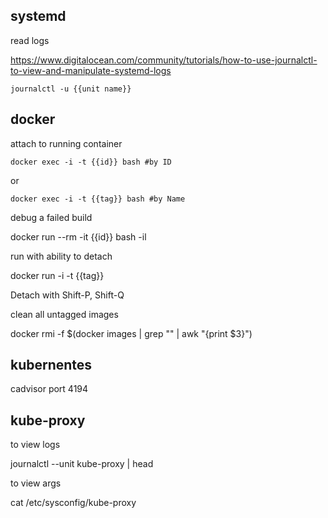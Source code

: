 systemd
-------

read logs

https://www.digitalocean.com/community/tutorials/how-to-use-journalctl-to-view-and-manipulate-systemd-logs

```
journalctl -u {{unit name}}
```

docker 
------

attach to running container

```
docker exec -i -t {{id}} bash #by ID
```
or 

```
docker exec -i -t {{tag}} bash #by Name
```

debug a failed build

docker run --rm -it {{id}} bash -il

run with ability to detach

docker run -i -t  {{tag}}

Detach with Shift-P, Shift-Q

clean all untagged images

docker rmi -f $(docker images | grep "<none>" | awk "{print \$3}")


kubernentes
-----------

cadvisor port 4194

kube-proxy
----------

to view logs

journalctl --unit kube-proxy | head

to view args
 
cat /etc/sysconfig/kube-proxy

